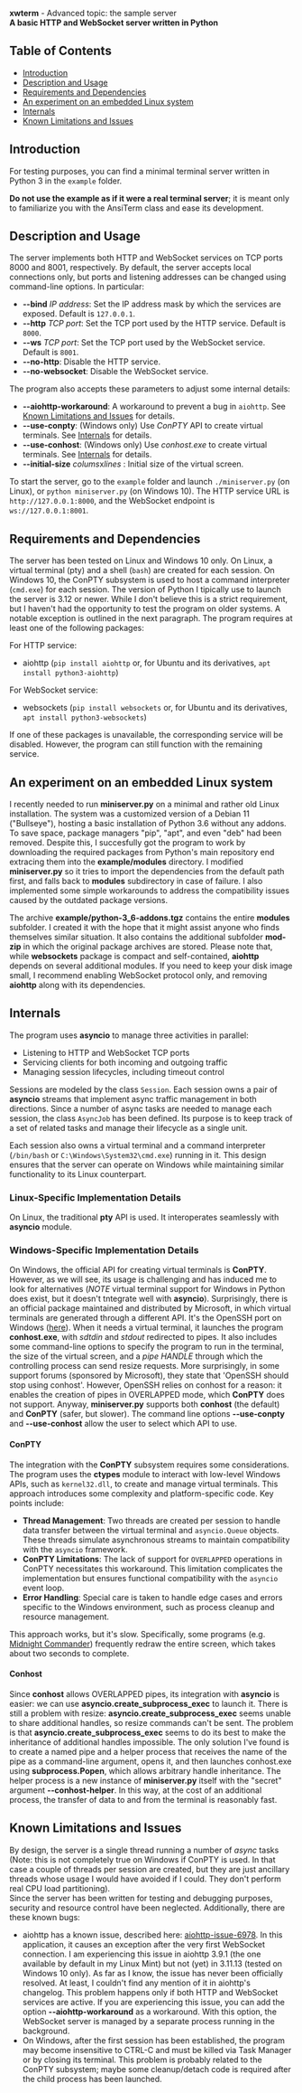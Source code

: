 **xwterm** - Advanced topic: the sample server  
**A basic HTTP and WebSocket server written in Python**

## Table of Contents
- [Introduction](#introduction)
- [Description and Usage](#description-and-usage)
- [Requirements and Dependencies](#requirements-and-dependencies)
- [An experiment on an embedded Linux system](#experiment-on-embedded-linux)
- [Internals](#internals)
- [Known Limitations and Issues](#known-limitations-and-issues)

<h2 id="introduction">Introduction</h2>

For testing purposes, you can find a minimal terminal server written in Python 3 in the
`example` folder.

**Do not use the example as if it were a real terminal server**; it
is meant only to familiarize you with the AnsiTerm class and ease its development.

<h2 id="description-and-usage">Description and Usage</h2>

The server implements both HTTP and WebSocket services on TCP ports 8000 and 8001,
respectively. By default, the server accepts local connections only, but ports and listening
addresses can be changed using command-line options. In particular:

- **--bind** *IP address*: Set the IP address mask by which the services are exposed. Default is `127.0.0.1`.
- **--http** *TCP port*: Set the TCP port used by the HTTP service. Default is `8000`.
- **--ws** *TCP port*: Set the TCP port used by the WebSocket service. Default is `8001`.
- **--no-http**: Disable the HTTP service.
- **--no-websocket**: Disable the WebSocket service.

The program also accepts these parameters to adjust some internal details:

- **--aiohttp-workaround**: A workaround to prevent a bug in `aiohttp`. See [Known Limitations and Issues](#known-limitations-and-issues) for details.
- **--use-conpty**: (Windows only) Use *ConPTY* API to create virtual terminals. See [Internals](#internals) for details.
- **--use-conhost**: (Windows only) Use *conhost.exe* to create virtual terminals. See [Internals](#internals) for details.
- **--initial-size** *colums*x*lines* : Initial size of the virtual screen.

To start the server, go to the `example` folder and launch `./miniserver.py` (on Linux),
or `python miniserver.py` (on Windows 10). The HTTP service URL is `http://127.0.0.1:8000`,
and the WebSocket endpoint is `ws://127.0.0.1:8001`.

<h2 id="requirements-and-dependencies">Requirements and Dependencies</h2>

The server has been tested on Linux and Windows 10 only. On Linux, a virtual terminal
(pty) and a shell (`bash`) are created for each session. On Windows 10, the ConPTY subsystem is used
to host a command interpreter (`cmd.exe`) for each session.
The version of Python I tipically use to launch the server is 3.12 or newer. While I don't believe this is
a strict requirement, but I haven't had the opportunity to test the program on older systems. A notable exception
is outlined in the next paragraph.
The program requires at least one of the following packages:

For HTTP service:
- aiohttp (`pip install aiohttp` or, for Ubuntu and its derivatives, `apt install python3-aiohttp`)

For WebSocket service:
- websockets (`pip install websockets` or, for Ubuntu and its derivatives, `apt install python3-websockets`)

If one of these packages is unavailable, the corresponding service will be disabled.
However, the program can still function with the remaining service. 


<h2 id="experiment-on-embedded-linux">An experiment on an embedded Linux system</h2>


I recently needed to run **miniserver.py** on a minimal and rather old Linux installation.
The system was a customized version of a Debian 11 ("Bullseye"), hosting a basic installation of Python 3.6
without any addons. To save space, package managers "pip", "apt", and even "deb" had been removed.
Despite this, I succesfully got the program to work by downloading the required packages from Python's
main repository end extracing them into the **example/modules** directory. I modified **miniserver.py**
so it tries to import the dependencies from the default path first, and falls back to **modules**
subdirectory in case of failure. I also implemented some simple workarounds to address the compatibility
issues caused by the outdated package versions.

The archive **example/python-3_6-addons.tgz** contains the entire **modules** subfolder. I created it
with the hope that it might assist anyone who finds themselves similar situation. It also contains
the additional subfolder **mod-zip** in which the original package archives are stored.
Please note that, while **websockets** package is compact and self-contained, **aiohttp** depends on
several additional modules. If you need to keep your disk image small, I recommend enabling WebSocket
protocol only, and removing **aiohttp** along with its dependencies.


<h2 id="internals">Internals</h2>

The program uses **asyncio** to manage three activities in parallel:
- Listening to HTTP and WebSocket TCP ports
- Servicing clients for both incoming and outgoing traffic
- Managing session lifecycles, including timeout control

Sessions are modeled by the class `Session`. Each session owns a pair of **asyncio** streams
that implement async traffic management in both directions. Since a number of async tasks are needed to
manage each session, the class `AsyncJob` has been defined. Its purpose is to keep track of a set of related
tasks and manage their lifecycle as a single unit.

Each session also owns a virtual terminal and a command interpreter (`/bin/bash` or `C:\Windows\System32\cmd.exe`) running in it.
This design ensures that the server can operate on Windows while maintaining similar functionality to its Linux counterpart.

### Linux-Specific Implementation Details
On Linux, the traditional **pty** API is used. It interoperates seamlessly with **asyncio** module.

### Windows-Specific Implementation Details
On Windows, the official API for creating virtual terminals is **ConPTY**. However, as we will see, its usage is challenging and has induced me to look for alternatives (*NOTE* virtual terminal support for Windows in Python does exist, but it doesn't tntegrate well with **asyncio**). Surprisingly, there is an official package maintained and distributed by Microsoft, in which virtual terminals are generated through a different API. It's the OpenSSH port on Windows ([here](https://github.com/PowerShell/openssh-portable)). When it needs a virtual terminal, it launches the program **conhost.exe**, with *sdtdin* and *stdout* redirected to pipes. It also includes some command-line options to specify the program to run in the terminal, the size of the virtual screen, and a *pipe HANDLE* through which the controlling process can send resize requests. More surprisingly, in some support forums (sponsored by Microsoft), they state that 'OpenSSH should stop using conhost'. However, OpenSSH relies on conhost for a reason: it enables the creation of pipes in OVERLAPPED mode, which **ConPTY** does not support.
Anyway, **miniserver.py** supports both **conhost** (the default) and **ConPTY** (safer, but slower). The command line options **--use-conpty** and **--use-conhost** allow the user to select which API to use.

#### ConPTY
The integration with the **ConPTY** subsystem requires some considerations. The program uses the **ctypes** module to interact with low-level Windows APIs, such as `kernel32.dll`, to create and manage virtual terminals. This approach introduces some complexity and platform-specific code. Key points include:

- **Thread Management**: Two threads are created per session to handle data transfer between the virtual terminal and `asyncio.Queue` objects. These threads simulate asynchronous streams to maintain compatibility with the `asyncio` framework.
- **ConPTY Limitations**: The lack of support for `OVERLAPPED` operations in ConPTY necessitates this workaround. This limitation complicates the implementation but ensures functional compatibility with the `asyncio` event loop.
- **Error Handling**: Special care is taken to handle edge cases and errors specific to the Windows environment, such as process cleanup and resource management.

This approach works, but it's slow. Specifically, some programs (e.g. [Midnight Commander](https://github.com/adamyg/mcwin32)) frequently redraw the entire screen, which takes about two seconds to complete.

#### Conhost

Since **conhost** allows OVERLAPPED pipes, its integration with **asyncio** is easier: we can use **asyncio.create_subprocess_exec** to launch it. There is still a problem with resize: **asyncio.create_subprocess_exec** seems unable to share additional handles, so resize commands can't be sent. The problem is that **asyncio.create_subprocess_exec** seems to do its best to make the inheritance of additional handles impossible.
The only solution I've found is to create a named pipe and a helper process that receives the name of the pipe as a command-line argument,
opens it, and then launches conhost.exe using **subprocess.Popen**, which allows arbitrary handle inheritance. The helper process is a new instance of **miniserver.py** itself with the "secret" argument **--conhost-helper**. In this way, at the cost of an additional process,
the transfer of data to and from the terminal is reasonably fast.

<h2 id="known-limitations-and-issues">Known Limitations and Issues</h2>

By design, the server is a single thread running a number of *async* tasks (Note: this is not completely true on Windows if ConPTY
is used. In that case a couple of threads per session are created, but they are just ancillary threads whose usage I would
have avoided if I could. They don't perform real CPU load partitioning).  
Since the server has been written for testing and debugging purposes, security and resource
control have been neglected. Additionally, there are these known bugs:
- aiohttp has a known issue, described here: [aiohttp-issue-6978](https://github.com/aio-libs/aiohttp/issues/6978).
In this application, it causes an exception after the very first WebSocket connection.
I am experiencing this issue in aiohttp 3.9.1 (the one available by default in my Linux Mint)
but not (yet) in 3.11.13 (tested on Windows 10 only). As far as I know, the issue has never been
officially resolved. At least, I couldn't find any mention of it in aiohttp's changelog.
This problem happens only if both HTTP and WebSocket services are active.
If you are experiencing this issue, you can add the option **--aiohttp-workaround** as a workaround.
With this option, the WebSocket server is managed by a separate process running in the background.
- On Windows, after the first session has been established, the program may become
insensitive to CTRL-C and must be killed via Task Manager or by closing its terminal. This problem is probably related
to the ConPTY subsystem; maybe some cleanup/detach code is required after the child process has been launched.
